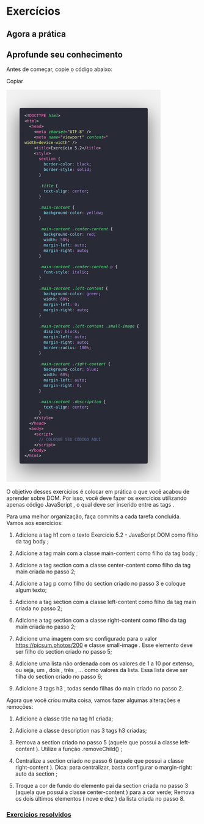 # Exercícios

## Agora a prática

## Aprofunde seu conhecimento

Antes de começar, copie o código abaixo:

Copiar

![](./code.png)

O objetivo desses exercícios é colocar em prática o que você acabou de aprender sobre DOM. Por isso, você deve fazer os exercícios utilizando apenas código JavaScript , o qual deve ser inserido entre as tags <script> e </script> .

Para uma melhor organização, faça commits a cada tarefa concluída. Vamos aos exercícios:

1. Adicione a tag h1 com o texto Exercício 5.2 - JavaScript DOM como filho da tag body ;

2. Adicione a tag main com a classe main-content como filho da tag body ;

3. Adicione a tag section com a classe center-content como filho da tag main criada no passo 2;

4. Adicione a tag p como filho do section criado no passo 3 e coloque algum texto;

5. Adicione a tag section com a classe left-content como filho da tag main criada no passo 2;

6. Adicione a tag section com a classe right-content como filho da tag main criada no passo 2;

7. Adicione uma imagem com src configurado para o valor https://picsum.photos/200 e classe small-image . Esse elemento deve ser filho do section criado no passo 5;

8. Adicione uma lista não ordenada com os valores de 1 a 10 por extenso, ou seja, um , dois , três , ... como valores da lista. Essa lista deve ser filha do section criado no passo 6;

9. Adicione 3 tags h3 , todas sendo filhas do main criado no passo 2.

Agora que você criou muita coisa, vamos fazer algumas alterações e remoções:

1. Adicione a classe title na tag h1 criada;

2. Adicione a classe description nas 3 tags h3 criadas;

3. Remova a section criado no passo 5 (aquele que possui a classe left-content ). Utilize a função .removeChild() ;

4. Centralize a section criado no passo 6 (aquele que possui a classe right-content ). Dica: para centralizar, basta configurar o margin-right: auto da section ;

5. Troque a cor de fundo do elemento pai da section criada no passo 3 (aquela que possui a classe center-content ) para a cor verde;
   Remova os dois últimos elementos ( nove e dez ) da lista criada no passo 8.

### [Exercícios resolvidos](./index.html)
